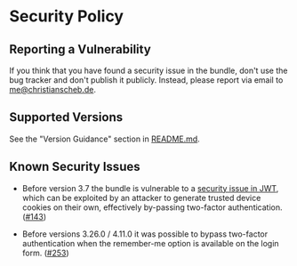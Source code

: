 Security Policy
===============

Reporting a Vulnerability
-------------------------

If you think that you have found a security issue in the bundle, don't use the bug tracker and don't publish it
publicly. Instead, please report via email to me@christianscheb.de.

Supported Versions
------------------

See the "Version Guidance" section in [README.md](README.md).

Known Security Issues
---------------------

- Before version 3.7 the bundle is vulnerable to a
[security issue in JWT](https://auth0.com/blog/critical-vulnerabilities-in-json-web-token-libraries/), which can be
exploited by an attacker to generate trusted device cookies on their own, effectively by-passing two-factor
authentication. ([#143](https://github.com/scheb/two-factor-bundle/issues/143))

- Before versions 3.26.0 / 4.11.0 it was possible to bypass two-factor authentication when the remember-me option is
available on the login form. ([#253](https://github.com/scheb/two-factor-bundle/issues/253))
